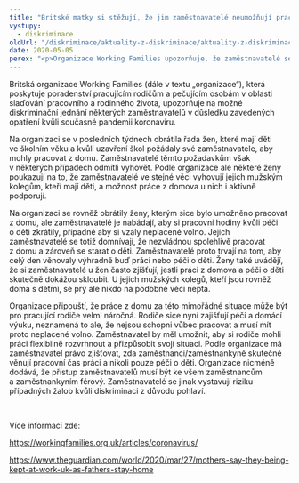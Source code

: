 ```yaml
---
title: "Britské matky si stěžují, že jim zaměstnavatelé neumožňují pracovat z domu, otcům však tuto možnost nabízí"
vystupy:
  - diskriminace
oldUrl: "/diskriminace/aktuality-z-diskriminace/aktuality-z-diskriminace-2020/britske-matky-si-stezuji-ze-jim-zamestnavatele-neumoznuji-pracovat-z-domu-otcum-vsak-t/"
date: 2020-05-05
perex: "<p>Organizace Working Families upozorňuje, že zaměstnavatelé se vystavují riziku případných žalob kvůli nerovnému zacházení z důvodu pohlaví.</p>"
---
```


<!-- imported from the old website -->

<p>Britská organizace Working Families (dále v textu „organizace“), která poskytuje poradenství pracujícím rodičům a pečujícím osobám v oblasti slaďování pracovního a rodinného života, upozorňuje na možné diskriminační jednání některých zaměstnavatelů v důsledku zavedených opatření kvůli současné pandemii koronaviru.</p> <p>Na organizaci se v posledních týdnech obrátila řada žen, které mají děti ve školním věku a kvůli uzavření škol požádaly své zaměstnavatele, aby mohly pracovat z domu. Zaměstnavatelé těmto požadavkům však v některých případech odmítli vyhovět. Podle organizace ale některé ženy poukazují na to, že zaměstnavatelé ve stejné věci vyhovují jejich mužským kolegům, kteří mají děti, a možnost práce z domova u nich i aktivně podporují.</p> <p>Na organizaci se rovněž obrátily ženy, kterým sice bylo umožněno pracovat z domu, ale zaměstnavatelé je nabádají, aby si pracovní hodiny kvůli péči o děti zkrátily, případně aby si vzaly neplacené volno. Jejich zaměstnavatelé se totiž domnívají, že nezvládnou spolehlivě pracovat z domu a zároveň se starat o děti. Zaměstnavatelé proto trvají na tom, aby celý den věnovaly výhradně buď práci nebo péči o děti. Ženy také uvádějí, že si zaměstnavatelé u žen často zjišťují, jestli práci z domova a péči o děti skutečně dokážou skloubit. U jejich mužských kolegů, kteří jsou rovněž doma s dětmi, se prý ale nikdo na podobné věci neptá. </p> <p>Organizace připouští, že práce z domu za této mimořádné situace může být pro pracující rodiče velmi náročná. Rodiče sice nyní zajišťují péči a domácí výuku, neznamená to ale, že nejsou schopni vůbec pracovat a musí mít proto neplacené volno. Zaměstnavatel by měl umožnit, aby si rodiče mohli práci flexibilně rozvrhnout a přizpůsobit svojí situaci. Podle organizace má zaměstnavatel právo zjišťovat, zda zaměstnanci/zaměstnankyně skutečně věnují pracovní čas práci a nikoli pouze péči o děti. Organizace nicméně dodává, že přístup zaměstnavatelů musí být ke všem zaměstnancům a zaměstnankyním férový. Zaměstnavatelé se jinak vystavují riziku případných žalob kvůli diskriminaci z důvodu pohlaví. </p> <p> </p> <p>Více informací zde:</p> <p><a href="https://workingfamilies.org.uk/articles/coronavirus/" target="_blank">https://workingfamilies.org.uk/articles/coronavirus/</a></p> <p><a href="https://www.theguardian.com/world/2020/mar/27/mothers-say-they-being-kept-at-work-uk-as-fathers-stay-home" target="_blank">https://www.theguardian.com/world/2020/mar/27/mothers-say-they-being-kept-at-work-uk-as-fathers-stay-home</a></p>
